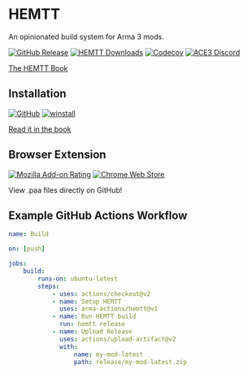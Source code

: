 # HEMTT

An opinionated build system for Arma 3 mods.

[![GitHub Release](https://img.shields.io/github/v/release/brettmayson/hemtt?style=flat-square&label=Latest)](https://github.com/BrettMayson/HEMTT/releases)
[![HEMTT Downloads](https://img.shields.io/github/downloads/BrettMayson/HEMTT/total.svg?style=flat-square&label=Downloads)](https://github.com/BrettMayson/HEMTT/releases)
[![Codecov](https://img.shields.io/codecov/c/github/brettmayson/hemtt?style=flat-square&label=Coverage)](https://app.codecov.io/gh/brettmayson/hemtt)
[![ACE3 Discord](https://img.shields.io/badge/Discord-Join-darkviolet.svg?style=flat-square)](https://acemod.org/discord)

[The HEMTT Book](https://brettmayson.github.io/HEMTT)

## Installation

[![GitHub](https://img.shields.io/badge/GitHub-lightblue.svg?style=flat-square)](https://github.com/BrettMayson/HEMTT/releases)
[![winstall](https://img.shields.io/badge/WinGet-lightblue.svg?style=flat-square)](https://winstall.app/apps/BrettMayson.HEMTT)

<!--[![Chocolatey](https://img.shields.io/badge/Chocolatey-lightblue.svg?style=flat-square)](https://community.chocolatey.org/packages/HEMTT)-->

[Read it in the book](https://brettmayson.github.io/HEMTT/installation.html)

## Browser Extension

[![Mozilla Add-on Rating](https://img.shields.io/amo/rating/hemtt?style=flat-square&label=Firefox)](https://addons.mozilla.org/en-US/firefox/addon/hemtt/)
[![Chrome Web Store](https://img.shields.io/chrome-web-store/rating/glhbbnnlagbnmkclalflihdnfhbjmmip?style=flat-square&label=Chrome)](https://chromewebstore.google.com/detail/glhbbnnlagbnmkclalflihdnfhbjmmip)

View .paa files directly on GitHub!

## Example GitHub Actions Workflow

```yaml
name: Build

on: [push]

jobs:
    build:
        runs-on: ubuntu-latest
        steps:
            - uses: actions/checkout@v2
            - name: Setup HEMTT
              uses: arma-actions/hemtt@v1
            - name: Run HEMTT build
              run: hemtt release
            - name: Upload Release
              uses: actions/upload-artifact@v2
              with:
                  name: my-mod-latest
                  path: release/my-mod-latest.zip
```
